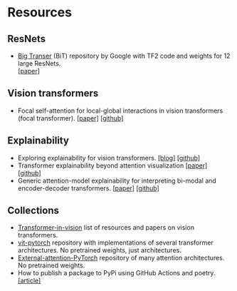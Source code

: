# Resources

## ResNets

- [Big Transer](https://github.com/google-research/big_transfer) (BiT) repository by 
  Google with TF2 code and weights for 12 large ResNets.  
  [\[paper\]](https://arxiv.org/pdf/1912.11370.pdf)


## Vision transformers

- Focal self-attention for local-global interactions in vision transformers (focal
  transformer). 
  [\[paper\]](https://arxiv.org/pdf/2107.00641.pdf) 
  [\[github\]](https://github.com/microsoft/Focal-Transformer)

## Explainability

- Exploring explainability for vision transformers. 
  [\[blog\]](https://jacobgil.github.io/deeplearning/vision-transformer-explainability) 
  [\[github\]](https://github.com/jacobgil/vit-explain) 
- Transformer explainability beyond attention visualization 
  [\[paper\]](https://arxiv.org/abs/2012.09838) 
  [\[github\]](https://github.com/hila-chefer/Transformer-Explainability) 
- Generic attention-model explainability for interpreting bi-modal and encoder-decoder
  transformers. 
  [\[paper\]](https://arxiv.org/pdf/2103.15679.pdf) 
  [\[github\]](https://github.com/hila-chefer/Transformer-MM-Explainability) 

## Collections

- [Transformer-in-vision](https://github.com/Yangzhangcst/Transformer-in-Computer-Vision)
  list of resources and papers on vision transformers.
- [vit-pytorch](https://github.com/lucidrains/vit-pytorch) repository with 
  implementations of several transformer architectures. No pretrained weights, just
  architectures.
- [External-attention-PyTorch](https://github.com/xmu-xiaoma666/External-Attention-pytorch) 
  repository of many attention architectures. No pretrained weights.
- How to publish a package to PyPi using GitHub Actions and poetry. 
  [\[article\]](https://dev.to/iancleary/test-and-publish-a-python-package-to-pypi-using-poetry-and-github-actions-186a)

